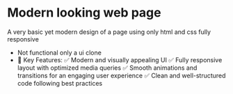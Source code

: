 # Modern looking web page
A very basic yet modern design of a page using only html and css fully responsive 
* Not functional only a ui clone
* 📌 Key Features:
✅ Modern and visually appealing UI
✅ Fully responsive layout with optimized media queries
✅ Smooth animations and transitions for an engaging user experience
✅ Clean and well-structured code following best practices
